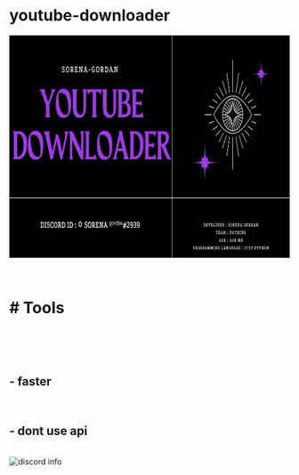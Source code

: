 # youtube-downloader
<p align="center">

<img width="1050" height="400" src="images/one.png">

</p>

<hl>
<br>
<h1># Tools <h1>
<p>
 <br>
<h2> - faster </h2>
 <br>
<h2> - dont use api </h2>
</p>
<hl>
<br>
<img src="https://discord.c99.nl/widget/theme-1/899566068979363890.png" alt="discord info">
